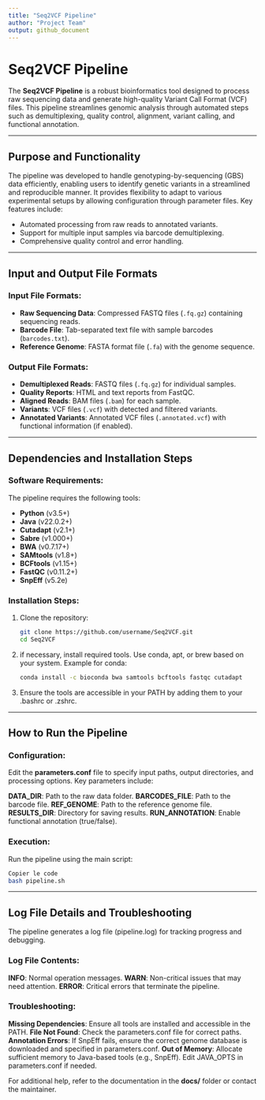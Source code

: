 ```yaml
---
title: "Seq2VCF Pipeline"
author: "Project Team"
output: github_document
---
```


# Seq2VCF Pipeline

The **Seq2VCF Pipeline** is a robust bioinformatics tool designed to process raw sequencing data and generate high-quality Variant Call Format (VCF) files. This pipeline streamlines genomic analysis through automated steps such as demultiplexing, quality control, alignment, variant calling, and functional annotation.

---

## Purpose and Functionality

The pipeline was developed to handle genotyping-by-sequencing (GBS) data efficiently, enabling users to identify genetic variants in a streamlined and reproducible manner. It provides flexibility to adapt to various experimental setups by allowing configuration through parameter files. Key features include:  
- Automated processing from raw reads to annotated variants.  
- Support for multiple input samples via barcode demultiplexing.  
- Comprehensive quality control and error handling.  

---

## Input and Output File Formats

### Input File Formats:
- **Raw Sequencing Data**: Compressed FASTQ files (`.fq.gz`) containing sequencing reads.  
- **Barcode File**: Tab-separated text file with sample barcodes (`barcodes.txt`).  
- **Reference Genome**: FASTA format file (`.fa`) with the genome sequence.  

### Output File Formats:
- **Demultiplexed Reads**: FASTQ files (`.fq.gz`) for individual samples.  
- **Quality Reports**: HTML and text reports from FastQC.  
- **Aligned Reads**: BAM files (`.bam`) for each sample.  
- **Variants**: VCF files (`.vcf`) with detected and filtered variants.  
- **Annotated Variants**: Annotated VCF files (`.annotated.vcf`) with functional information (if enabled).  

---

## Dependencies and Installation Steps

### Software Requirements:
The pipeline requires the following tools:
- **Python** (v3.5+)
- **Java** (v22.0.2+)
- **Cutadapt** (v2.1+)
- **Sabre** (v1.000+)
- **BWA** (v0.7.17+)
- **SAMtools** (v1.8+)
- **BCFtools** (v1.15+)
- **FastQC** (v0.11.2+)
- **SnpEff** (v5.2e)

### Installation Steps:
1. Clone the repository:
   ```bash
   git clone https://github.com/username/Seq2VCF.git
   cd Seq2VCF
   ```
2. if necessary, install required tools.  Use conda, apt, or brew based on your system. Example for conda:
     ```bash
   conda install -c bioconda bwa samtools bcftools fastqc cutadapt
   ```
3. Ensure the tools are accessible in your PATH by adding them to your .bashrc or .zshrc.

---
## How to Run the Pipeline
### Configuration:
Edit the **parameters.conf** file to specify input paths, output directories, and processing options. Key parameters include:

**DATA_DIR**: Path to the raw data folder.
**BARCODES_FILE**: Path to the barcode file.
**REF_GENOME**: Path to the reference genome file.
**RESULTS_DIR**: Directory for saving results.
**RUN_ANNOTATION**: Enable functional annotation (true/false).
### Execution:
Run the pipeline using the main script:

```bash
Copier le code
bash pipeline.sh
```
---
## Log File Details and Troubleshooting
The pipeline generates a log file (pipeline.log) for tracking progress and debugging.

### Log File Contents:
**INFO**: Normal operation messages.
**WARN**: Non-critical issues that may need attention.
**ERROR**: Critical errors that terminate the pipeline.
### Troubleshooting:
**Missing Dependencies**: Ensure all tools are installed and accessible in the PATH.
**File Not Found**: Check the parameters.conf file for correct paths.
**Annotation Errors**: If SnpEff fails, ensure the correct genome database is downloaded and specified in parameters.conf.
**Out of Memory**: Allocate sufficient memory to Java-based tools (e.g., SnpEff). Edit JAVA_OPTS in parameters.conf if needed.

For additional help, refer to the documentation in the **docs/** folder or contact the maintainer.
